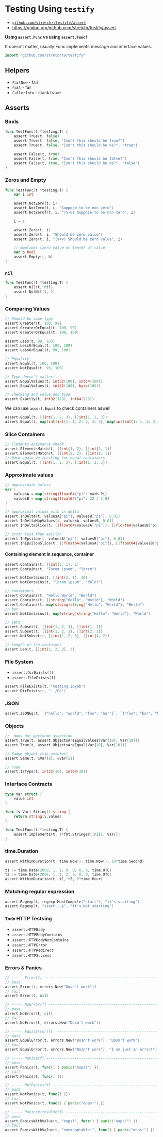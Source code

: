 
# Testing Using `testify`

* [`github.com/stretchr/testify/assert`](https://github.com/stretchr/testify)
* https://godoc.org/github.com/stretchr/testify/assert

**Using `assert.Func` vs using `assert.Funcf`**

It doesn't matter, usually Func implements message and interface values.

```go
import "github.com/stretchra/testify"
```

## Helpers

* `FailNow` - fail
* `Fail` - fail
* `CallerInfo` - stack trace

## Asserts

### Bools

```go
func TestFunc(t *testing.T) {
    assert.True(t, false)
    assert.True(t, false, "Isn't this should be true?")
    assert.True(t, false, "Isn't this should be %s?", "true")

    assert.False(t, true)
    assert.False(t, true, "Isn't this should be false?")
    assert.False(t, true, "Isn't this should be %s?", "false")
}
```

### Zeros and Empty

```go
func TestFunc(t *testing.T) {
    var i int

    assert.NotZero(t, i)
    assert.NotZero(t, i, "Suppose to be non zero")
    assert.NotZerof(t, i, "(%+v) Suppose to be non zero", i)

    i = 1

    assert.Zero(t, i)
    assert.Zero(t, i, "Should be zero value")
    assert.Zero(t, i, "(%+v) Should be zero value", i)

    // emptines (zero value or len=0) of value
    var b bool
    assert.Empty(t, b)
}
```

### `nil`

```go
func TestFunc(t *testing.T) {
    assert.Nil(t, nil)
    assert.NotNil(t, 1) 
}
```

### Comparing Values

```go
// Should be same type
assert.Greater(t, 100, 99)
assert.GreaterOrEqual(t, 100, 99)
assert.GreaterOrEqual(t, 100, 100)

assert.Less(t, 99, 100)
assert.LessOrEqual(t, 100, 100)
assert.LessOrEqual(t, 99, 100)

// Equality
assert.Equal(t, 100, 100)
assert.NotEqual(t, 99, 100)

// Type doesn't matter!
assert.EqualValues(t, int32(100), int64(100))
assert.EqualValues(t, int32(100), byte(100))

// checking and value and type
assert.Exactly(t, int32(123), int64(123))
```

We can use `assert.Equal` to check containers aswell

```go
assert.Equal(t, []int{1, 2, 3}, []int{1, 2, 3})
assert.Equal(t, map[int]int{1: 1, 2: 2, 3: 3}, map[int]int{1: 1, 3: 3, 2: 2})
```

### Slice Containers

```go
// Elements existance check
assert.ElementsMatch(t, []int{1, 2}, []int{2, 1})
assert.ElementsMatch(t, []int{2, 2}, []int{1, 1})
// Once again we checking for equal containers
assert.Equal(t, []int{1, 2, 3}, []int{1, 2, 3})
```

### Approximate values

```go
// approximate values
var (
    valuesA = map[string]float64{"pi": math.Pi}
    valuesB = map[string]float64{"pi": 22 / 7.0}
)

// approximal values with in delta
assert.InDelta(t, valuesA["pi"], valuesB["pi"], 0.01)
assert.InDeltaMapValues(t, valuesA, valuesB, 0.01)
assert.InDeltaSlice(t, []float64{valuesA["pi"]}, []float64{valuesB["pi"]}, 0.01)

// error less then epsilon
assert.InEpsilon(t, valuesA["pi"], valuesB["pi"], 0.01)
assert.InEpsilonSlice(t, []float64{valuesA["pi"]}, []float64{valuesB["pi"]}, 0.01)
```

#### Containing element in sequance, container

```go
assert.Contains(t, []int{2, 1}, 1)
assert.Contains(t, "lorem ipsum", "lorem")

assert.NotContains(t, []int{2, 1}, 10)
assert.NotContains(t, "lorem ipsum", "dolor")

// containers
assert.Contains(t, "Hello World", "World")
assert.Contains(t, []string{"Hello", "World"}, "World")
assert.Contains(t, map[string]string{"Hello": "World"}, "Hello")
// but
assert.NotContains(t, map[string]string{"Hello": "World"}, "World")

// sets 
assert.Subset(t, []int{1, 2, 3}, []int{1, 2})
assert.Subset(t, []int{1, 2, 3}, []int{2, 2})
assert.NotSubset(t, []int{1, 2, 3}, []int{4, 2})

// length of the container
assert.Len(t, []int{1, 2, 3}, 3)
```

###  File System

* `assert.DirExists(f)`
* `assert.FileExists(f)`

```go
assert.FileExists(t, "testing.ipynb")
assert.DirExists(t, "../Go")
```

### JSON

```go
assert.JSONEq(t, `{"hello": "world", "foo": "bar"}`, `{"foo": "bar", "hello": "world"}`)
```

### Objects

```go
//  does not performe assertion
assert.True(t, assert.ObjectsAreEqualValues(Var{10}, Var{10}))
assert.True(t, assert.ObjectsAreEqual(Var{10}, Var{10}))

// Sampe object (via pointer)
assert.Same(t, &Var{1}, &Var{1})

// Type
assert.IsType(t, int32(10), int64(10)) 
```

### Interface Contracts

```go
type Var struct {
    value int
}

func (v Var) String() string {
    return string(v.value)
}

func TestFunc(t *testing.T) {
    assert.Implements(t, (*fmt.Stringer)(nil), Var{})
}
```

### time.Duration

```go
assert.WithinDuration(t, time.Now(), time.Now(), 10*time.Second)

t1 := time.Date(2000, 1, 1, 0, 0, 0, 0, time.UTC)
t2 := time.Date(2000, 1, 1, 2, 0, 0, 0, time.UTC)
assert.WithinDuration(t, t1, t2, 2*time.Hour)
```

### Matching regular expression

```go
assert.Regexp(t, regexp.MustCompile("start"), "it's starting")
assert.Regexp(t, "start...$", "it's not starting")
```

### `Todo` HTTP Testsing

* `assert.HTTPBody`
* `assert.HTTPBodyContains`
* `assert.HTTPBodyNotContains`
* `assert.HTTPError`
* `assert.HTTPRedirect`
* `assert.HTTPSuccess`

### Errors & Panics

```go
// ----- Error(f) -------------------------------------------------------
// pass
assert.Error(t, errors.New("Dosn't work"))
// fail
assert.Error(t, nil)

// ----- NoError(f) -----------------------------------------------------
// pass
assert.NoError(t, nil)
// fail
assert.NoError(t, errors.New("Dosn't work"))

// ----- EqualError(f) --------------------------------------------------
// pass
assert.EqualError(t, errors.New("Dosn't work"), "Dosn't work")
// fail
assert.EqualError(t, errors.New("Dosn't work"), "I am just an error!")

// ----- Panics(f) ------------------------------------------------------
// pass
assert.Panics(t, func() { panic("oops!") })
// fail
assert.Panics(t, func() {})

// ----- NotPanics(f) ---------------------------------------------------
// pass
assert.NotPanics(t, func() {})
// fail
assert.NotPanics(t, func() { panic("oops!") })

// ----- PanicsWithValue(f) ---------------------------------------------
// pass
assert.PanicsWithValue(t, "oops!", func() { panic("oops!") })
// fail
assert.PanicsWithValue(t, "unexcaptable!", func() { panic("oops!") })
```
